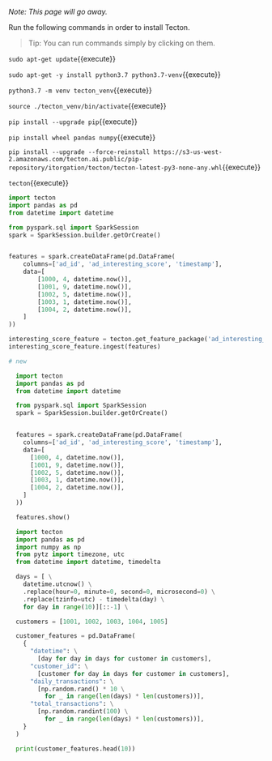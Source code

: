 *Note: This page will go away.*

Run the following commands in order to install Tecton.

> Tip: You can run commands simply by clicking on them.

`sudo apt-get update`{{execute}}

`sudo apt-get -y install python3.7 python3.7-venv`{{execute}}

`python3.7 -m venv tecton_venv`{{execute}}

`source ./tecton_venv/bin/activate`{{execute}}

`pip install --upgrade pip`{{execute}}

`pip install wheel pandas numpy`{{execute}}

`pip install --upgrade --force-reinstall https://s3-us-west-2.amazonaws.com/tecton.ai.public/pip-repository/itorgation/tecton/tecton-latest-py3-none-any.whl`{{execute}}

`tecton`{{execute}}

```python
import tecton
import pandas as pd
from datetime import datetime

from pyspark.sql import SparkSession
spark = SparkSession.builder.getOrCreate()


features = spark.createDataFrame(pd.DataFrame(
    columns=['ad_id', 'ad_interesting_score', 'timestamp'],
    data=[
        [1000, 4, datetime.now()],
        [1001, 9, datetime.now()],
        [1002, 5, datetime.now()],
        [1003, 1, datetime.now()],
        [1004, 2, datetime.now()],
    ]
))

interesting_score_feature = tecton.get_feature_package('ad_interesting_score')
interesting_score_feature.ingest(features)

# new

  import tecton
  import pandas as pd
  from datetime import datetime

  from pyspark.sql import SparkSession
  spark = SparkSession.builder.getOrCreate()


  features = spark.createDataFrame(pd.DataFrame(
    columns=['ad_id', 'ad_interesting_score', 'timestamp'],
    data=[
      [1000, 4, datetime.now()],
      [1001, 9, datetime.now()],
      [1002, 5, datetime.now()],
      [1003, 1, datetime.now()],
      [1004, 2, datetime.now()],
    ]
  ))

  features.show()

  import tecton
  import pandas as pd
  import numpy as np
  from pytz import timezone, utc
  from datetime import datetime, timedelta

  days = [ \
    datetime.utcnow() \
    .replace(hour=0, minute=0, second=0, microsecond=0) \
    .replace(tzinfo=utc) - timedelta(day) \
    for day in range(10)][::-1] \

  customers = [1001, 1002, 1003, 1004, 1005]

  customer_features = pd.DataFrame(
    {
      "datetime": \
        [day for day in days for customer in customers],
      "customer_id": \
        [customer for day in days for customer in customers],
      "daily_transactions": \
        [np.random.rand() * 10 \
          for _ in range(len(days) * len(customers))],
      "total_transactions": \
        [np.random.randint(100) \
          for _ in range(len(days) * len(customers))],
    }
  )

  print(customer_features.head(10))
```